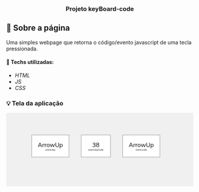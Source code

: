 <h3 align="center">
  Projeto keyBoard-code
</h3>

## :rocket: Sobre a página

Uma simples webpage que retorna o código/evento javascript de uma tecla pressionada.

#### :wrench: Techs utilizadas:
* _HTML_
* _JS_
* _CSS_

### :bulb: Tela da aplicação

![image](https://github.com/JonanthaW/keyBoard-code/blob/main//assets/example1.jpg)

